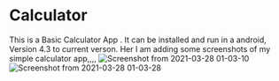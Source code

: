 # Calculator
This is a Basic Calculator App .
It can be installed and run in a android, Version 4.3 to current verson.
Her I am adding some screenshots of my simple calculator app,,,,
![Screenshot from 2021-03-28 01-03-10](https://user-images.githubusercontent.com/81280771/112732746-fdf39500-8f65-11eb-9634-05dedb999836.png)
![Screenshot from 2021-03-28 01-03-28](https://user-images.githubusercontent.com/81280771/112732749-00ee8580-8f66-11eb-93f4-00306dfb1a78.png)
